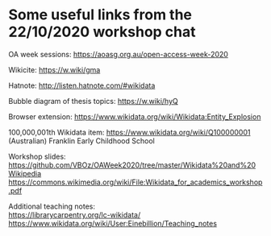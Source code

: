 Some useful links from the 22/10/2020 workshop chat
===================================================

OA week sessions:
https://aoasg.org.au/open-access-week-2020

Wikicite:
https://w.wiki/gma

Hatnote:
http://listen.hatnote.com/#wikidata

Bubble diagram of thesis topics:
https://w.wiki/hyQ

Browser extension:
https://www.wikidata.org/wiki/Wikidata:Entity_Explosion

100,000,001th Wikidata item:
https://www.wikidata.org/wiki/Q100000001 (Australian) Franklin Early Childhood School

Workshop slides:  
https://github.com/VBOz/OAWeek2020/tree/master/Wikidata%20and%20Wikipedia  
https://commons.wikimedia.org/wiki/File:Wikidata_for_academics_workshop.pdf

Additional teaching notes:  
https://librarycarpentry.org/lc-wikidata/  
https://www.wikidata.org/wiki/User:Einebillion/Teaching_notes
